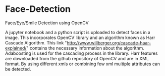 # Face-Detection
Face/Eye/Smile Detection using OpenCV

A jupyter notebook and a python script is uploaded to detect faces in a image.
This incorporates OpenCV library and an algorithm known as Harr Cascade Algorithm.
This link "http://www.willberger.org/cascade-haar-explained/" contains the necessary information about the algorithm.
Adaboosting is used for the cascading process in the library.
Harr features are downloaded from the github repository of OpenCV and are in XML format.
By using different xmls or combining few xml multiple attributes can be detected.
